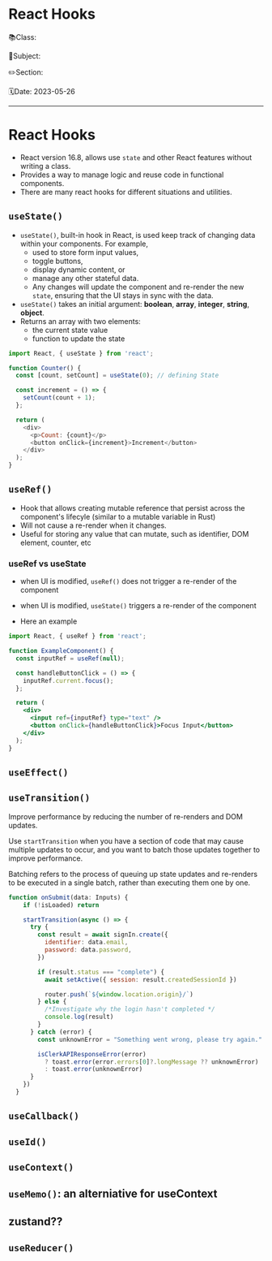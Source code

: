 # React Hooks

📚Class: 

📘Subject: <a href="https://github.com/lamula21/cheat-sheets/blob/main/"></a>

✏️Section: 

🗓️Date: 2023-05-26

---

# React Hooks
- React version 16.8, allows use `state` and other React features without writing a class.
- Provides a way to manage logic and reuse code in functional components.
- There are many react hooks for different situations and utilities.

## `useState()` 
- `useState()`, built-in hook in React, is used keep track of changing data within your components. For example,
	- used to store form input values,
	- toggle buttons, 
	- display dynamic content, or 
	- manage any other stateful data. 
	- Any changes will update the component and re-render the new `state`, ensuring that the UI stays in sync with the data.
- `useState()` takes an initial argument: **boolean**, **array**, **integer**, **string**, **object**.
- Returns an array with two elements: 
	- the current state value 
	- function to update the state

```js
import React, { useState } from 'react';

function Counter() {
  const [count, setCount] = useState(0); // defining State

  const increment = () => {
    setCount(count + 1);
  };

  return (
    <div>
      <p>Count: {count}</p>
      <button onClick={increment}>Increment</button>
    </div>
  );
}
```


## `useRef()` 
- Hook that allows creating mutable reference that persist across the component's lifecyle (similar to a mutable variable in Rust)
- Will not cause a re-render when it changes.
- Useful for storing any value that can mutate, such as identifier, DOM element, counter, etc

### useRef vs useState
- when UI is modified, `useRef()` does not trigger a re-render of the component 
- when UI is modified, `useState()` triggers a re-render of the component

- Here an example
```jsx
import React, { useRef } from 'react';

function ExampleComponent() {
  const inputRef = useRef(null);

  const handleButtonClick = () => {
    inputRef.current.focus();
  };

  return (
    <div>
      <input ref={inputRef} type="text" />
      <button onClick={handleButtonClick}>Focus Input</button>
    </div>
  );
}
```

## `useEffect()`


## `useTransition()`
Improve performance by reducing the number of re-renders and DOM updates.

Use `startTransition` when you have a section of code that may cause multiple updates to occur, and you want to batch those updates together to improve performance. 

Batching refers to the process of queuing up state updates and re-renders to be executed in a single batch, rather than executing them one by one.



```jsx
function onSubmit(data: Inputs) {
    if (!isLoaded) return

    startTransition(async () => {
      try {
        const result = await signIn.create({
          identifier: data.email,
          password: data.password,
        })

        if (result.status === "complete") {
          await setActive({ session: result.createdSessionId })

          router.push(`${window.location.origin}/`)
        } else {
          /*Investigate why the login hasn't completed */
          console.log(result)
        }
      } catch (error) {
        const unknownError = "Something went wrong, please try again."

        isClerkAPIResponseError(error)
          ? toast.error(error.errors[0]?.longMessage ?? unknownError)
          : toast.error(unknownError)
      }
    })
  }

```

## `useCallback()`

## `useId()`

## `useContext()`

## `useMemo()`: an alterniative for useContext

## zustand??

## `useReducer()`

